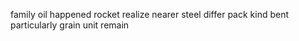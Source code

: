family oil happened rocket realize nearer steel differ pack kind bent particularly grain unit remain